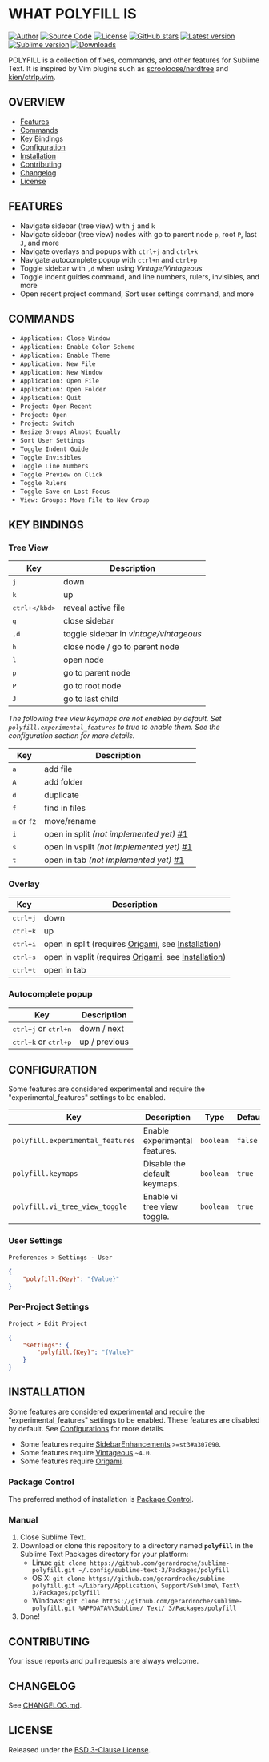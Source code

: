 # WHAT POLYFILL IS

[![Author](https://img.shields.io/badge/author-@gerardroche-blue.svg?style=flat-square)](https://twitter.com/gerardroche) [![Source Code](https://img.shields.io/badge/source-GitHub-blue.svg?style=flat-square)](https://github.com/gerardroche/sublime-polyfill) [![License](https://img.shields.io/badge/license-BSD--3-blue.svg?style=flat-square)](LICENSE) [![GitHub stars](https://img.shields.io/github/stars/gerardroche/sublime-polyfill.svg?style=flat-square)](https://github.com/gerardroche/sublime-polyfill/stargazers) [![Latest version](https://img.shields.io/github/tag/gerardroche/sublime-polyfill.svg?label=release&style=flat-square&maxAge=86400)](https://github.com/gerardroche/sublime-polyfill/tags)  [![Sublime version](https://img.shields.io/badge/sublime-v3.0.0-green.svg?style=flat-square)](https://sublimetext.com) [![Downloads](https://img.shields.io/packagecontrol/dt/polyfill.svg?style=flat-square&maxAge=86400)](https://packagecontrol.io/packages/polyfill)

POLYFILL is a collection of fixes, commands, and other features for Sublime Text. It is inspired by Vim plugins such as [scrooloose/nerdtree](https://github.com/scrooloose/nerdtree) and [kien/ctrlp.vim](https://github.com/kien/ctrlp.vim).

## OVERVIEW

* [Features](#features)
* [Commands](#commands)
* [Key Bindings](#key-bindings)
* [Configuration](#configuration)
* [Installation](#installation)
* [Contributing](#contributing)
* [Changelog](#changelog)
* [License](#license)

## FEATURES

* Navigate sidebar (tree view) with `j` and `k`
* Navigate sidebar (tree view) nodes with go to parent node `p`, root `P`, last `J`, and more
* Navigate overlays and popups with `ctrl+j` and `ctrl+k`
* Navigate autocomplete popup with `ctrl+n` and `ctrl+p`
* Toggle sidebar with `,d` when using *Vintage/Vintageous*
* Toggle indent guides command, and line numbers, rulers, invisibles, and more
* Open recent project command, Sort user settings command, and more

## COMMANDS

* `Application: Close Window`
* `Application: Enable Color Scheme`
* `Application: Enable Theme`
* `Application: New File`
* `Application: New Window`
* `Application: Open File`
* `Application: Open Folder`
* `Application: Quit`
* `Project: Open Recent`
* `Project: Open`
* `Project: Switch`
* `Resize Groups Almost Equally`
* `Sort User Settings`
* `Toggle Indent Guide`
* `Toggle Invisibles`
* `Toggle Line Numbers`
* `Toggle Preview on Click`
* `Toggle Rulers`
* `Toggle Save on Lost Focus`
* `View: Groups: Move File to New Group`

## KEY BINDINGS

### Tree View

Key | Description
--- | -----------
<kbd>j</kbd> | down
<kbd>k</kbd> | up
<kbd>ctrl+\</kbd> | reveal active file
<kbd>q</kbd> | close sidebar
<kbd>,d</kbd> | toggle sidebar in *vintage/vintageous*
<kbd>h</kbd> | close node / go to parent node
<kbd>l</kbd> | open node
<kbd>p</kbd> | go to parent node
<kbd>P</kbd> | go to root node
<kbd>J</kbd> | go to last child

*The following tree view keymaps are not enabled by default. Set `polyfill.experimental_features` to true to enable them. See the configuration section for more details.*

Key | Description
--- | -----------
    <kbd>a</kbd> | add file
    <kbd>A</kbd> | add folder
    <kbd>d</kbd> | duplicate
    <kbd>f</kbd> | find in files
    <kbd>m</kbd> or <kbd>f2</kbd> | move/rename
    <kbd>i</kbd> | open in split *(not implemented yet)* [#1](https://github.com/gerardroche/sublime-polyfill/issues/1)
    <kbd>s</kbd> | open in vsplit *(not implemented yet)* [#1](https://github.com/gerardroche/sublime-polyfill/issues/1)
    <kbd>t</kbd> | open in tab *(not implemented yet)* [#1](https://github.com/gerardroche/sublime-polyfill/issues/1)

### Overlay

Key | Description
--- | -----------
    <kbd>ctrl+j</kbd> | down
    <kbd>ctrl+k</kbd> | up
    <kbd>ctrl+i</kbd> | open in split (requires [Origami], see [Installation](#dependencies))
    <kbd>ctrl+s</kbd> | open in vsplit (requires [Origami], see [Installation](#dependencies))
    <kbd>ctrl+t</kbd> | open in tab

### Autocomplete popup

Key | Description
--- | -----------
    <kbd>ctrl+j</kbd> or <kbd>ctrl+n</kbd> | down / next
    <kbd>ctrl+k</kbd> or <kbd>ctrl+p</kbd> | up / previous

## CONFIGURATION

Some features are considered experimental and require the "experimental_features" settings to be enabled.

Key | Description | Type | Default
----|-------------|------|--------
`polyfill.experimental_features` | Enable experimental features. | `boolean` | `false`
`polyfill.keymaps` | Disable the default keymaps. | `boolean` | `true`
`polyfill.vi_tree_view_toggle` | Enable vi tree view toggle. | `boolean` | `true`

### User Settings

`Preferences > Settings - User`

```json
{
    "polyfill.{Key}": "{Value}"
}
```

### Per-Project Settings

`Project > Edit Project`

```json
{
    "settings": {
        "polyfill.{Key}": "{Value}"
    }
}
```

## INSTALLATION

Some features are considered experimental and require the "experimental_features" settings to be enabled. These features are disabled by default. See [Configurations](#configuration) for more details.

* Some features require [SidebarEnhancements] `>=st3#a307090`.
* Some features require [Vintageous] `~4.0`.
* Some features require [Origami].

### Package Control

The preferred method of installation is [Package Control].

### Manual

1. Close Sublime Text.
2. Download or clone this repository to a directory named **`polyfill`** in the Sublime Text Packages directory for your platform:
    * Linux: `git clone https://github.com/gerardroche/sublime-polyfill.git ~/.config/sublime-text-3/Packages/polyfill`
    * OS X: `git clone https://github.com/gerardroche/sublime-polyfill.git ~/Library/Application\ Support/Sublime\ Text\ 3/Packages/polyfill`
    * Windows: `git clone https://github.com/gerardroche/sublime-polyfill.git %APPDATA%\Sublime/ Text/ 3/Packages/polyfill`
3. Done!

## CONTRIBUTING

Your issue reports and pull requests are always welcome.

## CHANGELOG

See [CHANGELOG.md](CHANGELOG.md).

## LICENSE

Released under the [BSD 3-Clause License](LICENSE).

[Package Control]: https://packagecontrol.io/browse/authors/gerardroche
[Origami]: https://github.com/SublimeText/Origami
[SidebarEnhancements]: https://packagecontrol.io/packages/SideBarEnhancements
[Vintageous]: https://packagecontrol.io/packages/Vintageous
